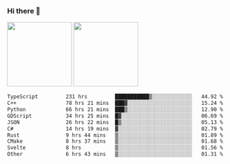### Hi there 👋

<img height="150em" src="https://github-readme-stats.vercel.app/api?username=EddieDover&count_private=true&include_all_commits=true&show_icons=true&theme=dracula&hide_border=false&rank_icon=percentile"/>
<img height="150em" src="https://github-readme-stats.vercel.app/api/top-langs/?username=EddieDover&theme=dracula&hide_border=false&&layout=compact&langs_count=20" />

<!--START_SECTION:waka-->

```txt
TypeScript         231 hrs         ███████████▒░░░░░░░░░░░░░   44.92 %
C++                78 hrs 21 mins  ███▓░░░░░░░░░░░░░░░░░░░░░   15.24 %
Python             66 hrs 21 mins  ███▒░░░░░░░░░░░░░░░░░░░░░   12.90 %
GDScript           34 hrs 25 mins  █▓░░░░░░░░░░░░░░░░░░░░░░░   06.69 %
JSON               26 hrs 22 mins  █▒░░░░░░░░░░░░░░░░░░░░░░░   05.13 %
C#                 14 hrs 19 mins  ▓░░░░░░░░░░░░░░░░░░░░░░░░   02.79 %
Rust               9 hrs 44 mins   ▒░░░░░░░░░░░░░░░░░░░░░░░░   01.89 %
CMake              8 hrs 37 mins   ▒░░░░░░░░░░░░░░░░░░░░░░░░   01.68 %
Svelte             8 hrs           ▒░░░░░░░░░░░░░░░░░░░░░░░░   01.56 %
Other              6 hrs 43 mins   ▒░░░░░░░░░░░░░░░░░░░░░░░░   01.31 %
```

<!--END_SECTION:waka-->

<!--
**EddieDover/EddieDover** is a ✨ _special_ ✨ repository because its `README.md` (this file) appears on your GitHub profile.

Here are some ideas to get you started:

- 🔭 I’m currently working on ...
- 🌱 I’m currently learning ...
- 👯 I’m looking to collaborate on ...
- 🤔 I’m looking for help with ...
- 💬 Ask me about ...
- 📫 How to reach me: ...
- 😄 Pronouns: ...
- ⚡ Fun fact: ...
-->
<a rel="me" href="https://techhub.social/@EddieDover"></a>
